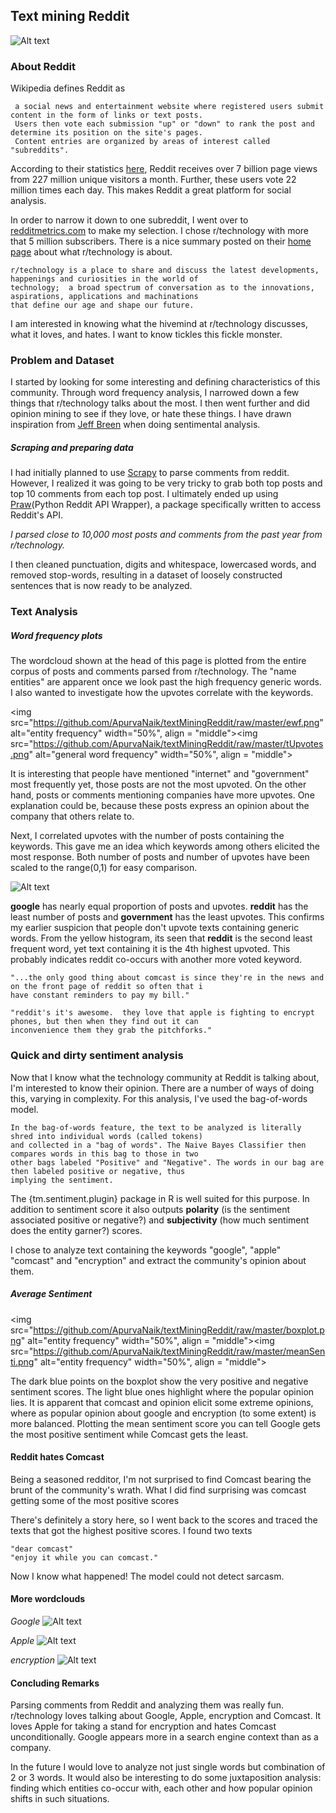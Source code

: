 ## Text mining Reddit
![Alt text](https://github.com/ApurvaNaik/textMiningReddit/raw/686298c6717d01bfa2c0d83814f211bbbce47982/wc3.png)

### About Reddit
Wikipedia defines Reddit as
```
 a social news and entertainment website where registered users submit content in the form of links or text posts. 
 Users then vote each submission "up" or "down" to rank the post and determine its position on the site's pages. 
 Content entries are organized by areas of interest called "subreddits".
```
 According to their statistics [here](https://www.reddit.com/about), Reddit receives over 7 billion page views from 227 million unique visitors a month. Further, these users vote 22 million times each day. This makes Reddit a great platform for social analysis.

 In order to narrow it down to one subreddit, I went over to [redditmetrics.com](http://redditmetrics.com/top) to make my selection. I chose r/technology with more that 5 million subscribers. There is a nice summary posted on their [home page](https://www.reddit.com/r/technology/) about what r/technology is about.
 ```
 r/technology is a place to share and discuss the latest developments, happenings and curiosities in the world of 
 technology;  a broad spectrum of conversation as to the innovations, aspirations, applications and machinations 
 that define our age and shape our future.
```

 I am interested in knowing what the hivemind at r/technology discusses, what it loves, and hates. I want to know tickles this fickle monster.

### Problem and Dataset
I started by looking for some interesting and defining characteristics of this community.  Through word frequency analysis, I narrowed down a few things that r/technology talks about the most. I then went further and did opinion mining to see if they love, or hate these things. I have drawn inspiration from [Jeff Breen](https://jeffreybreen.wordpress.com/2011/07/04/twitter-text-mining-r-slides/) when doing sentimental analysis.

##### Scraping and preparing data
I had initially planned to use [Scrapy](http://doc.scrapy.org/en/latest/) to parse comments from reddit. However, I realized it was going to be very tricky to grab both top posts and top 10 comments from each top post. I ultimately ended up using [Praw](http://praw.readthedocs.io/en/stable/)(Python Reddit API Wrapper), a package specifically written to access Reddit's API.

*I parsed close to 10,000 most posts and comments from the past year from r/technology.*

I then cleaned punctuation, digits and whitespace, lowercased words, and removed stop-words, resulting in a dataset of loosely constructed sentences that is now ready to be analyzed.

### Text Analysis
##### Word frequency plots

The wordcloud shown at the head of this page is plotted from the entire corpus of posts and comments parsed from r/technology. The "name entities"  are apparent once we look past the high frequency generic words. I also wanted to investigate how the upvotes correlate with the keywords.

  <img src="https://github.com/ApurvaNaik/textMiningReddit/raw/master/ewf.png" alt="entity frequency" width="50%", align = "middle"><img src="https://github.com/ApurvaNaik/textMiningReddit/raw/master/tUpvotes.png" alt="general word frequency" width="50%", align = "middle">

It is interesting that people have mentioned "internet" and "government" most frequently yet, those posts are not the most upvoted. On the other hand, posts or comments mentioning companies have more upvotes. One explanation could be, because these posts express an opinion about the company that others relate to.

Next, I correlated upvotes with the number of posts containing the keywords. This gave me an idea which keywords among others elicited the most response. Both number of posts and number of upvotes have been scaled to the range(0,1) for easy comparison.

![Alt text](https://github.com/ApurvaNaik/textMiningReddit/raw/master/prop.png)

 **google** has nearly equal proportion of posts and upvotes. __reddit__ has the least number of posts and __government__ has the least upvotes. This confirms my earlier suspicion that people don't upvote texts containing generic words. From the yellow histogram, its seen that __reddit__ is the second least frequent word, yet text containing it is the 4th highest upvoted. This probably indicates reddit co-occurs with another more voted keyword.
 ```
 "...the only good thing about comcast is since they're in the news and on the front page of reddit so often that i
 have constant reminders to pay my bill."

"reddit's it's awesome.  they love that apple is fighting to encrypt phones, but then when they find out it can 
inconvenience them they grab the pitchforks."
 ```

### Quick and dirty sentiment analysis
Now that I know what the technology community at Reddit is talking about, I'm interested to know their opinion. There are a number of ways of doing this, varying in complexity. For this analysis, I've used the bag-of-words model.

```
In the bag-of-words feature, the text to be analyzed is literally shred into individual words (called tokens) 
and collected in a "bag of words". The Naive Bayes Classifier then compares words in this bag to those in two 
other bags labeled "Positive" and "Negative". The words in our bag are then labeled positive or negative, thus 
implying the sentiment.
```
The {tm.sentiment.plugin} package in R is well suited for this purpose. In addition to sentiment score it also outputs __polarity__ (is the sentiment associated positive or negative?) and __subjectivity__ (how much sentiment does the entity garner?) scores.

I chose to analyze text containing the keywords "google", "apple" "comcast" and "encryption" and extract the community's opinion about them.

##### Average Sentiment

<img src="https://github.com/ApurvaNaik/textMiningReddit/raw/master/boxplot.png" alt="entity frequency" width="50%", align = "middle"><img src="https://github.com/ApurvaNaik/textMiningReddit/raw/master/meanSenti.png" alt="entity frequency" width="50%", align = "middle">

The dark blue points on the boxplot show the very positive and negative sentiment scores. The light blue ones highlight where the popular opinion lies. It is apparent that comcast and opinion elicit some extreme opinions, where as popular opinion about google and encryption (to some extent) is more balanced. Plotting the mean sentiment score you can tell Google gets the most positive sentiment while Comcast gets the least.

#### Reddit hates Comcast

Being a seasoned redditor, I'm not surprised to find Comcast bearing the brunt of the community's wrath. What I did find surprising was comcast getting some of the most positive scores


There's definitely a story here, so I went back to the scores and traced the texts that got the highest positive scores. I found two texts
```
"dear comcast"
"enjoy it while you can comcast."
```
Now I know what happened! The model could not detect sarcasm.

#### More wordclouds

*Google*
![Alt text](https://github.com/ApurvaNaik/textMiningReddit/raw/master/googleWC.png)

*Apple*
![Alt text](https://github.com/ApurvaNaik/textMiningReddit/raw/master/appleWC.png)

*encryption*
![Alt text](https://github.com/ApurvaNaik/textMiningReddit/raw/master/encryptionWC.png)


#### Concluding Remarks
Parsing comments from Reddit and analyzing them was really fun. r/technology loves talking about Google, Apple, encryption and Comcast. It loves Apple for taking a stand for encryption and hates Comcast unconditionally. Google appears more in a search engine context than as a company.

In the future I would love to analyze not just single words but combination of 2 or 3 words. It would also be interesting to do some juxtaposition analysis: finding which entities co-occur with, each other and how popular opinion shifts in such situations.

